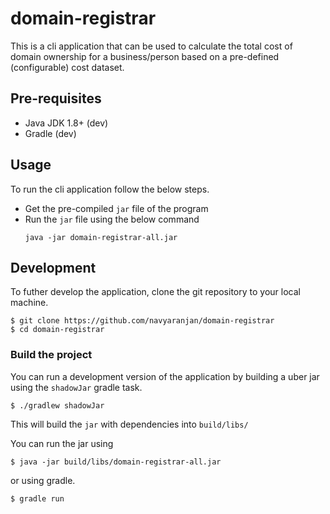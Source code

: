 # domain-registrar

This is a cli application that can be used to calculate the total cost of domain ownership for a business/person based on a pre-defined (configurable) cost dataset.

## Pre-requisites

* Java JDK 1.8+ (dev)
* Gradle (dev)

## Usage

To run the cli application follow the below steps.

* Get the pre-compiled `jar` file of the program
* Run the `jar` file using the below command
  ```
  java -jar domain-registrar-all.jar
  ```

## Development

To futher develop the application, clone the git repository to your local machine.

```
$ git clone https://github.com/navyaranjan/domain-registrar
$ cd domain-registrar
```

### Build the project
You can run a development version of the application by building a uber jar using the `shadowJar`  gradle task.

```
$ ./gradlew shadowJar
```
This will build the `jar` with dependencies into `build/libs/`

You can run the jar using

```
$ java -jar build/libs/domain-registrar-all.jar
```

or using gradle.

```
$ gradle run
```